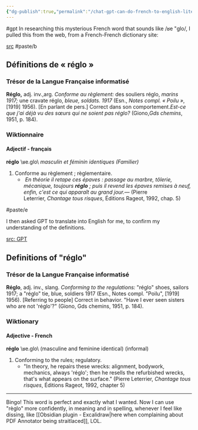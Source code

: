 ```yaml
---
{"dg-publish":true,"permalink":"/chat-gpt-can-do-french-to-english-literal-translation-dictionary-style/","noteIcon":"2","created":"","updated":""}
---
```


#gpt 
In researching this mysterious French word that sounds like /ʁe "ɡlo/, I pulled this from the web, from a French-French dictionary site:

[src](https://www.lalanguefrancaise.com/dictionnaire/definition/reglo#0)
#paste/b
## Définitions de « réglo »

### Trésor de la Langue Française informatisé

**Réglo,** adj. inv.,arg. _Conforme au règlement:_ des souliers réglo, _marins 1917;_ une cravate réglo, _bleue, soldats. 1917_ (Esn., _Notes compl. « Poilu »_, [1919] 1956). [En parlant de pers.] Correct dans son comportement._Est-ce que j'ai déjà vu des sœurs qui ne soient pas réglo?_ (Giono,_Gds chemins_, 1951, p. 184).

### Wiktionnaire

#### Adjectif - français

**réglo** \\ʁe.ɡlo\\ _masculin et féminin identiques_ _(Familier)_

1. Conforme au règlement ; règlementaire.
    -  _En théorie il retape ces épaves : passage au marbre, tôlerie, mécanique, toujours **réglo** ; puis il revend les épaves remises à neuf, enfin, c'est ce qui apparaît au grand jour._— (Pierre Leterrier, _Chantage tous risques_, Éditions Rageot, 1992, chap. 5)

#paste/e 

I then asked GPT to translate into English for me, to confirm my understanding of the definitions.

[src: GPT](https://chat.openai.com/share/34a57b07-b064-4a75-a870-462a1097a466)
## Definitions of "réglo"

### Trésor de la Langue Française informatisé

**Réglo**, adj. inv., slang. _Conforming to the regulations:_ "réglo" shoes, sailors 1917; a "réglo" tie, blue, soldiers 1917 (Esn., Notes compl. "Poilu", [1919] 1956). [Referring to people] Correct in behavior. "Have I ever seen sisters who are not 'réglo'?" (Giono, Gds chemins, 1951, p. 184).

### Wiktionary

#### Adjective - French

**réglo** \\ʁe.ɡlo\\ (masculine and feminine identical) (informal)

1. Conforming to the rules; regulatory.
    - "In theory, he repairs these wrecks: alignment, bodywork, mechanics, always 'réglo'; then he resells the refurbished wrecks, that's what appears on the surface." (Pierre Leterrier, _Chantage tous risques_, Éditions Rageot, 1992, chapter 5)

---
Bingo! This word is perfect and exactly what I wanted. Now I can use "règlo" more confidently, in meaning and in spelling, whenever I feel like dissing, like [[Obsidian plugin - Excalidraw\|here when complaining about PDF Annotator being straitlaced]], LOL.
